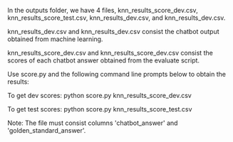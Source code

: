 In the outputs folder, we have 4 files, knn_results_score_dev.csv, knn_results_score_test.csv, knn_results_dev.csv, and knn_results_dev.csv.

knn_results_dev.csv and knn_results_dev.csv consist the chatbot output obtained from machine learning.

knn_results_score_dev.csv and knn_results_score_dev.csv consist the scores of each chatbot answer obtained from the evaluate script.

Use score.py and the following command line prompts below to obtain the results:

To get dev scores: python score.py knn_results_score_dev.csv

To get test scores: python score.py knn_results_score_test.csv

Note: The file must consist columns 'chatbot_answer' and 'golden_standard_answer'.
